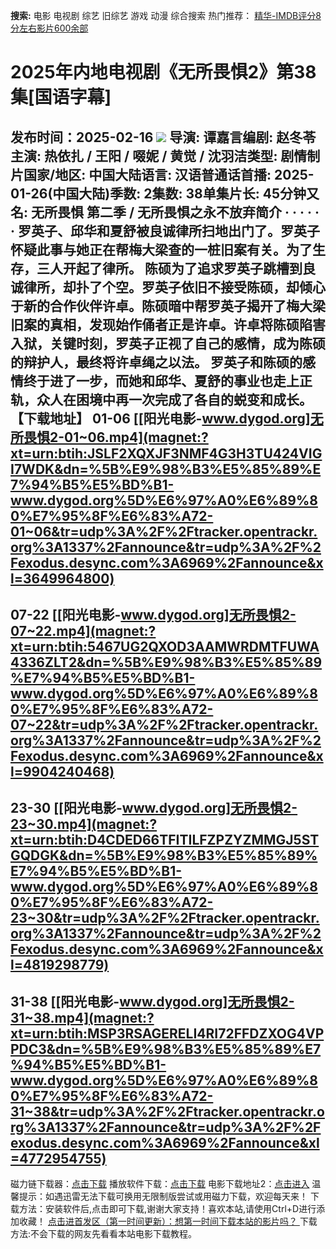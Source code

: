 **搜索:** 电影 电视剧 综艺 旧综艺 游戏 动漫 综合搜索 热门推荐： [精华-IMDB评分8分左右影片600余部](https://www.dytt8.com/html/gndy/jddy/20160320/50510.html)
# 2025年内地电视剧《无所畏惧2》第38集[国语字幕]
发布时间：2025-02-16 
![](https://wx4.sinaimg.cn/large/008qFJlsly1hy34m7097qj30qo15ndsh.jpg)
导演: 谭嘉言编剧: 赵冬苓主演: 热依扎 / 王阳 / 啜妮 / 黄觉 / 沈羽洁类型: 剧情制片国家/地区: 中国大陆语言: 汉语普通话首播: 2025-01-26(中国大陆)季数: 2集数: 38单集片长: 45分钟又名: 无所畏惧 第二季 / 无所畏惧之永不放弃简介 · · · · · ·
罗英子、邱华和夏舒被良诚律所扫地出门了。罗英子怀疑此事与她正在帮梅大梁查的一桩旧案有关。为了生存，三人开起了律所。 陈硕为了追求罗英子跳槽到良诚律所，却扑了个空。罗英子依旧不接受陈硕，却倾心于新的合作伙伴许卓。陈硕暗中帮罗英子揭开了梅大梁旧案的真相，发现始作俑者正是许卓。许卓将陈硕陷害入狱，关键时刻，罗英子正视了自己的感情，成为陈硕的辩护人，最终将许卓绳之以法。 罗英子和陈硕的感情终于进了一步，而她和邱华、夏舒的事业也走上正轨，众人在困境中再一次完成了各自的蜕变和成长。
**【下载地址】**
01-06 
[[阳光电影-www.dygod.org]无所畏惧2-01~06.mp4](magnet:?xt=urn:btih:JSLF2XQXJF3NMF4G3H3TU424VIGI7WDK&dn=%5B%E9%98%B3%E5%85%89%E7%94%B5%E5%BD%B1-www.dygod.org%5D%E6%97%A0%E6%89%80%E7%95%8F%E6%83%A72-01~06&tr=udp%3A%2F%2Ftracker.opentrackr.org%3A1337%2Fannounce&tr=udp%3A%2F%2Fexodus.desync.com%3A6969%2Fannounce&xl=3649964800)  
---  
07-22  [[阳光电影-www.dygod.org]无所畏惧2-07~22.mp4](magnet:?xt=urn:btih:5467UG2QXOD3AAMWRDMTFUWA4336ZLT2&dn=%5B%E9%98%B3%E5%85%89%E7%94%B5%E5%BD%B1-www.dygod.org%5D%E6%97%A0%E6%89%80%E7%95%8F%E6%83%A72-07~22&tr=udp%3A%2F%2Ftracker.opentrackr.org%3A1337%2Fannounce&tr=udp%3A%2F%2Fexodus.desync.com%3A6969%2Fannounce&xl=9904240468)  
---  
23-30  [[阳光电影-www.dygod.org]无所畏惧2-23~30.mp4](magnet:?xt=urn:btih:D4CDED66TFITILFZPZYZMMGJ5STGQDGK&dn=%5B%E9%98%B3%E5%85%89%E7%94%B5%E5%BD%B1-www.dygod.org%5D%E6%97%A0%E6%89%80%E7%95%8F%E6%83%A72-23~30&tr=udp%3A%2F%2Ftracker.opentrackr.org%3A1337%2Fannounce&tr=udp%3A%2F%2Fexodus.desync.com%3A6969%2Fannounce&xl=4819298779)  
---  
31-38  [[阳光电影-www.dygod.org]无所畏惧2-31~38.mp4](magnet:?xt=urn:btih:MSP3RSAGERELI4RI72FFDZXOG4VPPDC3&dn=%5B%E9%98%B3%E5%85%89%E7%94%B5%E5%BD%B1-www.dygod.org%5D%E6%97%A0%E6%89%80%E7%95%8F%E6%83%A72-31~38&tr=udp%3A%2F%2Ftracker.opentrackr.org%3A1337%2Fannounce&tr=udp%3A%2F%2Fexodus.desync.com%3A6969%2Fannounce&xl=4772954755)  
---  
磁力链下载器：[点击下载](https://dygod.org/js/bt.htm "qBittorrent") 播放软件下载：[点击下载](https://dygod.org/js/player.htm "PotPlayer") 电影下载地址2：[点击进入](https://dygod.org/ "阳光电影") 温馨提示：如遇迅雷无法下载可换用无限制版尝试或用磁力下载，欢迎每天来！  下载方法：安装软件后,点击即可下载,谢谢大家支持！喜欢本站,请使用Ctrl+D进行添加收藏！ [点击进首发区（第一时间更新）：想第一时间下载本站的影片吗？ ](https://www.ygdy8.net/)下载方法:不会下载的网友先看看本站电影下载教程。